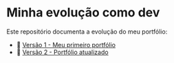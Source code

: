 # Minha evolução como dev

Este repositório documenta a evolução do meu portfólio:

- 🔹 [Versão 1 - Meu primeiro portfólio](https://github.com/josevitor17/portfolio-antigo)
- 🔸 [Versão 2 - Portfólio atualizado](https://github.com/josevitor17/portfolio-novo)
